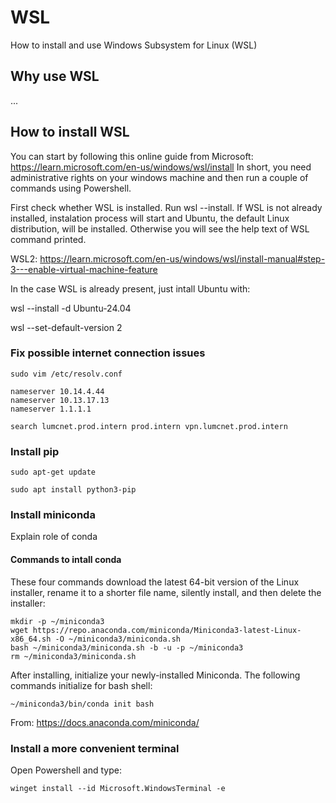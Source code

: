 # WSL
How to install and use Windows Subsystem for Linux (WSL)

## Why use WSL
...

## How to install WSL
You can start by following this online guide from Microsoft: https://learn.microsoft.com/en-us/windows/wsl/install In short, you need administrative rights on your windows machine and then run a couple of commands using Powershell.

First check whether WSL is installed. Run wsl --install. If WSL is not already installed, instalation process will start and Ubuntu, the default Linux distribution, will be installed. Otherwise you will see the help text of WSL command printed.

WSL2: https://learn.microsoft.com/en-us/windows/wsl/install-manual#step-3---enable-virtual-machine-feature

In the case WSL is already present, just intall Ubuntu with: 

wsl --install -d Ubuntu-24.04

wsl --set-default-version 2

### Fix possible internet connection issues

`sudo vim /etc/resolv.conf`

```
nameserver 10.14.4.44
nameserver 10.13.17.13
nameserver 1.1.1.1

search lumcnet.prod.intern prod.intern vpn.lumcnet.prod.intern
```

### Install pip
```
sudo apt-get update
```

```
sudo apt install python3-pip
```

### Install miniconda
Explain role of conda

#### Commands to intall conda
These four commands download the latest 64-bit version of the Linux installer, rename it to a shorter file name, silently install, and then delete the installer:
```
mkdir -p ~/miniconda3
wget https://repo.anaconda.com/miniconda/Miniconda3-latest-Linux-x86_64.sh -O ~/miniconda3/miniconda.sh
bash ~/miniconda3/miniconda.sh -b -u -p ~/miniconda3
rm ~/miniconda3/miniconda.sh
```

After installing, initialize your newly-installed Miniconda. The following commands initialize for bash shell:
```
~/miniconda3/bin/conda init bash
``` 
From: https://docs.anaconda.com/miniconda/

### Install a more convenient terminal
Open Powershell and type: 
```
winget install --id Microsoft.WindowsTerminal -e
```

